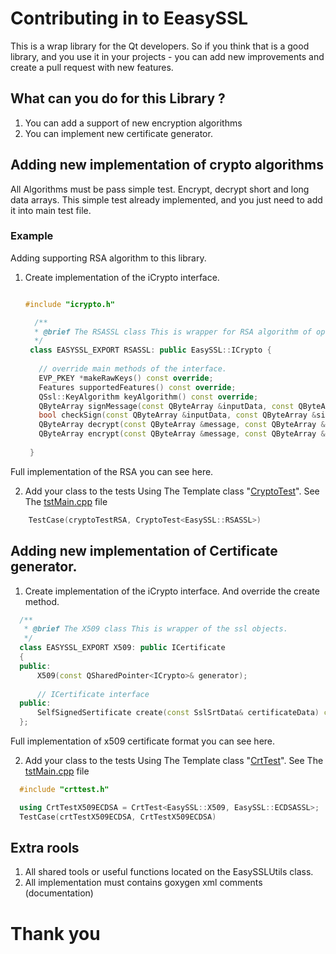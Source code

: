 # Contributing in to EeasySSL 
This is a wrap library for the Qt developers. So if you think that is a good library, and you use it in your projects - you can add new improvements and create a pull request with new features.

## What can you do for this Library ? 
1. You can add a support of new encryption algorithms 
2. You can implement new certificate generator.

## Adding new implementation of crypto algorithms
All Algorithms must be pass simple test. Encrypt, decrypt short and long data arrays. This simple test already implemented, and you just need to add it into main test file. 

### Example
Adding supporting RSA algorithm to this library. 

1. Create implementation of the iCrypto interface.
   ```cpp

   #include "icrypto.h"

     /**
     * @brief The RSASSL class This is wrapper for RSA algorithm of openssl 3.0 libraryry.
     */
    class EASYSSL_EXPORT RSASSL: public EasySSL::ICrypto {
  
      // override main methods of the interface.
      EVP_PKEY *makeRawKeys() const override;
      Features supportedFeatures() const override;
      QSsl::KeyAlgorithm keyAlgorithm() const override;
      QByteArray signMessage(const QByteArray &inputData, const QByteArray &key) const override;
      bool checkSign(const QByteArray &inputData, const QByteArray &signature, const QByteArray &key) const override;
      QByteArray decrypt(const QByteArray &message, const QByteArray &key) override;
      QByteArray encrypt(const QByteArray &message, const QByteArray &key) override;
  
    }
   ```
Full implementation of the RSA  you can see here.

2. Add your class to the tests Using The Template class "[CryptoTest](https://github.com/QuasarApp/easyssl/blob/main/tests/units/cryptotest.h)". See The [tstMain.cpp](https://github.com/QuasarApp/easyssl/blob/main/tests/tstMain.cpp) file
``` cpp
    TestCase(cryptoTestRSA, CryptoTest<EasySSL::RSASSL>)
```

## Adding new implementation of Certificate generator. 

1. Create implementation of the iCrypto interface. And override the create method.
```cpp
  /**
   * @brief The X509 class This is wrapper of the ssl objects.
   */
  class EASYSSL_EXPORT X509: public ICertificate
  {
  public:
      X509(const QSharedPointer<ICrypto>& generator);
  
      // ICertificate interface
  public:
      SelfSignedSertificate create(const SslSrtData& certificateData) const override;
  };
```

Full implementation of x509 certificate format you can see here.

2. Add your class to the tests Using The Template class "[CrtTest]()". See The [tstMain.cpp](https://github.com/QuasarApp/easyssl/blob/main/tests/tstMain.cpp) file

```cpp
  #include "crttest.h"

  using CrtTestX509ECDSA = CrtTest<EasySSL::X509, EasySSL::ECDSASSL>;
  TestCase(crtTestX509ECDSA, CrtTestX509ECDSA)

```

## Extra rools
1. All shared tools or useful functions located on the EasySSLUtils class.
2. All implementation must contains goxygen xml comments (documentation)


# Thank you  

